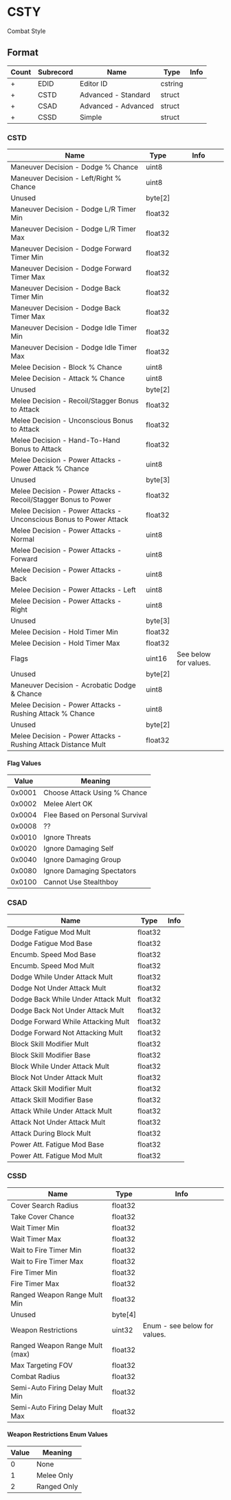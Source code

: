 CSTY
====

Combat Style

## Format

Count | Subrecord | Name | Type | Info
------|-------|------|------|-----
+ | EDID | Editor ID | cstring |
+ | CSTD | Advanced - Standard | struct |
+ | CSAD | Advanced - Advanced | struct |
+ | CSSD | Simple | struct |

### CSTD

Name | Type | Info
-----|------|-----
Maneuver Decision - Dodge % Chance | uint8 |
Maneuver Decision - Left/Right % Chance | uint8 |
Unused | byte[2] |
Maneuver Decision - Dodge L/R Timer Min | float32 |
Maneuver Decision - Dodge L/R Timer Max | float32 |
Maneuver Decision - Dodge Forward Timer Min | float32 |
Maneuver Decision - Dodge Forward Timer Max | float32 |
Maneuver Decision - Dodge Back Timer Min | float32 |
Maneuver Decision - Dodge Back Timer Max | float32 |
Maneuver Decision - Dodge Idle Timer Min | float32 |
Maneuver Decision - Dodge Idle Timer Max | float32 |
Melee Decision - Block % Chance | uint8 |
Melee Decision - Attack % Chance | uint8 |
Unused | byte[2] |
Melee Decision - Recoil/Stagger Bonus to Attack | float32 |
Melee Decision - Unconscious Bonus to Attack | float32 |
Melee Decision - Hand-To-Hand Bonus to Attack | float32 |
Melee Decision - Power Attacks - Power Attack % Chance | uint8 |
Unused | byte[3] |
Melee Decision - Power Attacks - Recoil/Stagger Bonus to Power | float32 |
Melee Decision - Power Attacks - Unconscious Bonus to Power Attack | float32 |
Melee Decision - Power Attacks - Normal | uint8 |
Melee Decision - Power Attacks - Forward | uint8 |
Melee Decision - Power Attacks - Back | uint8 |
Melee Decision - Power Attacks - Left | uint8 |
Melee Decision - Power Attacks - Right | uint8 |
Unused | byte[3] |
Melee Decision - Hold Timer Min | float32 |
Melee Decision - Hold Timer Max | float32 |
Flags | uint16 | See below for values.
Unused | byte[2] |
Maneuver Decision - Acrobatic Dodge & Chance | uint8 |
Melee Decision - Power Attacks - Rushing Attack % Chance | uint8 |
Unused | byte[2] |
Melee Decision - Power Attacks - Rushing Attack Distance Mult | float32 |
 
#### Flag Values

Value | Meaning
------|--------
0x0001 | Choose Attack Using % Chance
0x0002 | Melee Alert OK
0x0004 | Flee Based on Personal Survival
0x0008 | ??
0x0010 | Ignore Threats
0x0020 | Ignore Damaging Self
0x0040 | Ignore Damaging Group
0x0080 | Ignore Damaging Spectators
0x0100 | Cannot Use Stealthboy
 
 
### CSAD

Name | Type | Info
-----|------|-----
Dodge Fatigue Mod Mult | float32 |
Dodge Fatigue Mod Base | float32 |
Encumb. Speed Mod Base | float32 |
Encumb. Speed Mod Mult | float32 |
Dodge While Under Attack Mult | float32 |
Dodge Not Under Attack Mult | float32 |
Dodge Back While Under Attack Mult | float32 |
Dodge Back Not Under Attack Mult | float32 |
Dodge Forward While Attacking Mult | float32 |
Dodge Forward Not Attacking Mult | float32 |
Block Skill Modifier Mult | float32 |
Block Skill Modifier Base | float32 |
Block While Under Attack Mult | float32 |
Block Not Under Attack Mult | float32 |
Attack Skill Modifier Mult | float32 |
Attack Skill Modifier Base | float32 |
Attack While Under Attack Mult | float32 |
Attack Not Under Attack Mult | float32 |
Attack During Block Mult | float32 |
Power Att. Fatigue Mod Base | float32 |
Power Att. Fatigue Mod Mult | float32 |

### CSSD

Name | Type | Info
-----|------|-----
Cover Search Radius | float32 |
Take Cover Chance | float32 |
Wait Timer Min | float32 |
Wait Timer Max | float32 |
Wait to Fire Timer Min | float32 |
Wait to Fire Timer Max | float32 |
Fire Timer Min | float32 |
Fire Timer Max | float32 |
Ranged Weapon Range Mult Min | float32 |
Unused | byte[4] |
Weapon Restrictions | uint32 | Enum - see below for values.
Ranged Weapon Range Mult (max) | float32 |
Max Targeting FOV | float32 |
Combat Radius | float32 |
Semi-Auto Firing Delay Mult Min | float32 |
Semi-Auto Firing Delay Mult Max | float32 |

#### Weapon Restrictions Enum Values

Value | Meaning
------|--------
0 | None
1 | Melee Only
2 | Ranged Only
